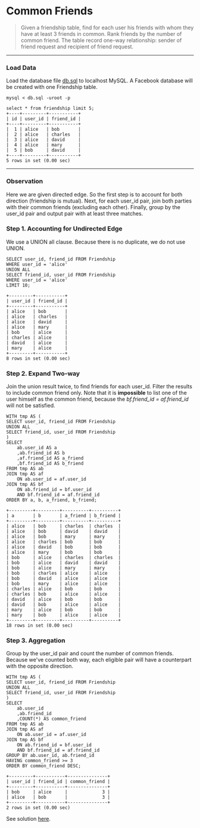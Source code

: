 # Common Friends
> Given a friendship table, find for each user his friends with whom they have at least 3 friends in common. Rank friends by the number of common friend. The table record one-way relationship: sender of friend request and recipient of friend request.

___
### Load Data
Load the database file [db.sql](db.sql) to localhost MySQL. A Facebook database will be created with one Friendship table. 
```
mysql < db.sql -uroot -p
```

```
select * from friendship limit 5;                                        
+----+---------+-----------+
| id | user_id | friend_id |
+----+---------+-----------+
|  1 | alice   | bob       |
|  2 | alice   | charles   |
|  3 | alice   | david     |
|  4 | alice   | mary      |
|  5 | bob     | david     |
+----+---------+-----------+
5 rows in set (0.00 sec)
```

___
### Observation
Here we are given directed edge. So the first step is to account for both direction (friendship is mutual). Next, for each user_id pair, join both parties with their common friends (excluding each other). Finally, group by the user_id pair and output pair with at least three matches.

### Step 1. Accounting for Undirected Edge
We use a UNION all clause. Because there is no duplicate, we do not use UNION.
```
SELECT user_id, friend_id FROM Friendship
WHERE user_id = 'alice'
UNION ALL
SELECT friend_id, user_id FROM Friendship
WHERE user_id = 'alice'
LIMIT 10;

+---------+-----------+
| user_id | friend_id |
+---------+-----------+
| alice   | bob       |
| alice   | charles   |
| alice   | david     |
| alice   | mary      |
| bob     | alice     |
| charles | alice     |
| david   | alice     |
| mary    | alice     |
+---------+-----------+
8 rows in set (0.00 sec)
```

### Step 2. Expand Two-way
Join the union result twice, to find friends for each user_id. Filter the results to include common friend only. Note that it is __impossible__ to list one of the user himself as the common friend, because the *bf.friend_id = af.friend_id* will not be satisfied.

```
WITH tmp AS (
SELECT user_id, friend_id FROM Friendship
UNION ALL
SELECT friend_id, user_id FROM Friendship
)
SELECT
	ab.user_id AS a
	,ab.friend_id AS b
	,af.friend_id AS a_friend
	,bf.friend_id AS b_friend
FROM tmp AS ab
JOIN tmp AS af
	ON ab.user_id = af.user_id
JOIN tmp AS bf
	ON ab.friend_id = bf.user_id
	AND bf.friend_id = af.friend_id
ORDER BY a, b, a_friend, b_friend;

+---------+---------+----------+----------+
| a       | b       | a_friend | b_friend |
+---------+---------+----------+----------+
| alice   | bob     | charles  | charles  |
| alice   | bob     | david    | david    |
| alice   | bob     | mary     | mary     |
| alice   | charles | bob      | bob      |
| alice   | david   | bob      | bob      |
| alice   | mary    | bob      | bob      |
| bob     | alice   | charles  | charles  |
| bob     | alice   | david    | david    |
| bob     | alice   | mary     | mary     |
| bob     | charles | alice    | alice    |
| bob     | david   | alice    | alice    |
| bob     | mary    | alice    | alice    |
| charles | alice   | bob      | bob      |
| charles | bob     | alice    | alice    |
| david   | alice   | bob      | bob      |
| david   | bob     | alice    | alice    |
| mary    | alice   | bob      | bob      |
| mary    | bob     | alice    | alice    |
+---------+---------+----------+----------+
18 rows in set (0.00 sec)
```

### Step 3. Aggregation
Group by the user_id pair and count the number of common friends. Because we've counted both way, each eligible pair will have a counterpart with the opposite direction.

```
WITH tmp AS (
SELECT user_id, friend_id FROM Friendship
UNION ALL
SELECT friend_id, user_id FROM Friendship
)
SELECT
	ab.user_id
	,ab.friend_id
	,COUNT(*) AS common_friend
FROM tmp AS ab
JOIN tmp AS af
	ON ab.user_id = af.user_id
JOIN tmp AS bf
	ON ab.friend_id = bf.user_id
	AND bf.friend_id = af.friend_id
GROUP BY ab.user_id, ab.friend_id
HAVING common_friend >= 3
ORDER BY common_friend DESC;

+---------+-----------+---------------+
| user_id | friend_id | common_friend |
+---------+-----------+---------------+
| bob     | alice     |             3 |
| alice   | bob       |             3 |
+---------+-----------+---------------+
2 rows in set (0.00 sec)
```

See solution [here](solution.sql).
